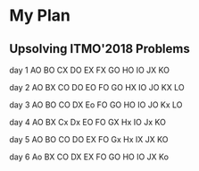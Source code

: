 # My Plan

## Upsolving ITMO'2018 Problems

day 1 AO BO CX DO EX FX GO HO IO JX KO

day 2 AO BX CO DO EO FO GO HX IO JO KX LO

day 3 AO BO CO DX Eo FO GO HO IO JO Kx LO

day 4 AO BX Cx Dx EO FO GX Hx IO Jx KO

day 5 AO BO CO DO EX FO Gx Hx IX JX KO

day 6 Ao BX CO DX EX FO GO HO IO JX Ko
